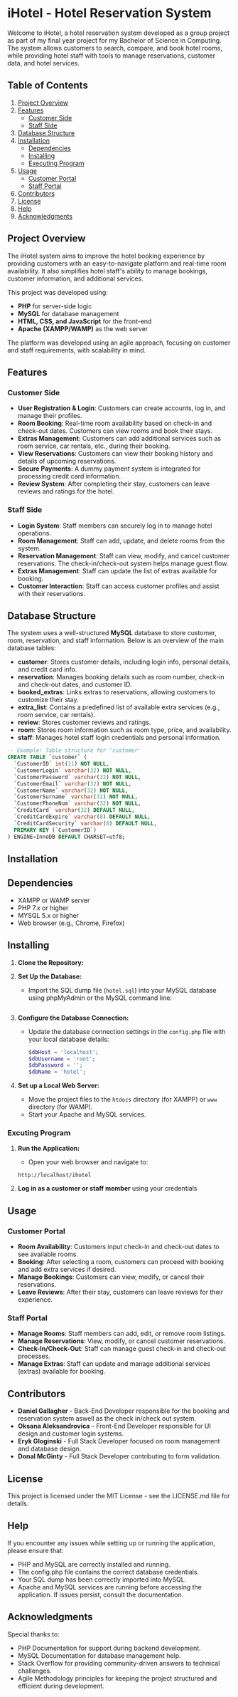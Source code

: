 # iHotel - Hotel Reservation System

Welcome to iHotel, a hotel reservation system developed as a group project as part of my final year project for my Bachelor of Science in Computing. The system allows customers to search, compare, and book hotel rooms, while providing hotel staff with tools to manage reservations, customer data, and hotel services.

## Table of Contents
1. [Project Overview](#project-overview)
2. [Features](#features)
   - [Customer Side](#customer-side)
   - [Staff Side](#staff-side)
3. [Database Structure](#database-structure)
4. [Installation](#installation)
   - [Dependencies](#dependencies)
   - [Installing](#installing)
   - [Executing Program](#executing-program)
5. [Usage](#usage)
   - [Customer Portal](#customer-portal)
   - [Staff Portal](#staff-portal)
6. [Contributors](#contributors)
7. [License](#license)
8. [Help](#help)
9. [Acknowledgments](#acknowledgments)

## Project Overview

The iHotel system aims to improve the hotel booking experience by providing customers with an easy-to-navigate platform and real-time room availability. It also simplifies hotel staff's ability to manage bookings, customer information, and additional services.

This project was developed using:
* **PHP** for server-side logic
* **MySQL** for database management
* **HTML, CSS, and JavaScript** for the front-end
* **Apache (XAMPP/WAMP)** as the web server

The platform was developed using an agile approach, focusing on customer and staff requirements, with scalability in mind.

## Features

### Customer Side
* **User Registration & Login**: Customers can create accounts, log in, and manage their profiles.
* **Room Booking**: Real-time room availability based on check-in and check-out dates. Customers can view rooms and book their stays.
* **Extras Management**: Customers can add additional services such as room service, car rentals, etc., during their booking.
* **View Reservations**: Customers can view their booking history and details of upcoming reservations.
* **Secure Payments**: A dummy payment system is integrated for processing credit card information.
* **Review System**: After completing their stay, customers can leave reviews and ratings for the hotel.

### Staff Side
* **Login System**: Staff members can securely log in to manage hotel operations.
* **Room Management**: Staff can add, update, and delete rooms from the system.
* **Reservation Management**: Staff can view, modify, and cancel customer reservations. The check-in/check-out system helps manage guest flow.
* **Extras Management**: Staff can update the list of extras available for booking.
* **Customer Interaction**: Staff can access customer profiles and assist with their reservations.

## Database Structure

The system uses a well-structured **MySQL** database to store customer, room, reservation, and staff information. Below is an overview of the main database tables:

* **customer**: Stores customer details, including login info, personal details, and credit card info.
* **reservation**: Manages booking details such as room number, check-in and check-out dates, and customer ID.
* **booked_extras**: Links extras to reservations, allowing customers to customize their stay.
* **extra_list**: Contains a predefined list of available extra services (e.g., room service, car rentals).
* **review**: Stores customer reviews and ratings.
* **room**: Stores room information such as room type, price, and availability.
* **staff**: Manages hotel staff login credentials and personal information.

```sql
-- Example: Table structure for 'customer'
CREATE TABLE `customer` (
  `CustomerID` int(11) NOT NULL,
  `CustomerLogin` varchar(32) NOT NULL,
  `CustomerPassword` varchar(32) NOT NULL,
  `CustomerEmail` varchar(32) NOT NULL,
  `CustomerName` varchar(32) NOT NULL,
  `CustomerSurname` varchar(32) NOT NULL,
  `CustomerPhoneNum` varchar(32) NOT NULL,
  `CreditCard` varchar(32) DEFAULT NULL,
  `CreditCardExpire` varchar(8) DEFAULT NULL,
  `CreditCardSecurity` varchar(8) DEFAULT NULL,
  PRIMARY KEY (`CustomerID`)
) ENGINE=InnoDB DEFAULT CHARSET=utf8;
```

## Installation 

## Dependencies 
- XAMPP or WAMP server
- PHP 7.x or higher
- MYSQL 5.x or higher
- Web browser (e.g., Chrome, Firefox)

## Installing
1. **Clone the Repository:**

2. **Set Up the Database:**
   - Import the SQL dump file (`hotel.sql`) into your MySQL database using phpMyAdmin or the MySQL command line:
     ```bash
     ```
3. **Configure the Database Connection:**
   - Update the database connection settings in the `config.php` file with your local database details:
     ```php
     $dbHost = 'localhost';
     $dbUsername = 'root';
     $dbPassword = '';
     $dbName = 'hotel';
     ```
     
4. **Set up a Local Web Server:**
   - Move the project files to the `htdocs` directory (for XAMPP) or `www` directory (for WAMP).
   - Start your Apache and MySQL services.

### Excuting Program

1. **Run the Application:**
   - Open your web browser and navigate to:
   ```
   http://localhost/ihotel
   ```

2. **Log in as a customer or staff member** using your credentials

## Usage

### Customer Portal

- **Room Availability**: Customers input check-in and check-out dates to see available rooms.
- **Booking**: After selecting a room, customers can proceed with booking and add extra services if desired.
- **Manage Bookings**: Customers can view, modify, or cancel their reservations.
- **Leave Reviews**: After their stay, customers can leave reviews for their experience.

### Staff Portal

- **Manage Rooms**: Staff members can add, edit, or remove room listings.
- **Manage Reservations**: View, modify, or cancel customer reservations.
- **Check-In/Check-Out**: Staff can manage guest check-in and check-out processes.
- **Manage Extras**: Staff can update and manage additional services (extras) available for booking.

## Contributors

- **Daniel Gallagher** - Back-End Developer responsible for the booking and reservation system aswell as the check in/check out system.
- **Oksana Aleksandrovica** - Front-End Developer responsible for UI design and customer login systems.
- **Eryk Gloginski** - Full Stack Developer focused on room management and database design.
- **Donal McGinty** - Full Stack Developer contributing to form validation.

## License

This project is licensed under the MIT License - see the LICENSE.md file for details.   

## Help
If you encounter any issues while setting up or running the application, please ensure that:

- PHP and MySQL are correctly installed and running.
- The config.php file contains the correct database credentials.
- Your SQL dump has been correctly imported into MySQL.
- Apache and MySQL services are running before accessing the application.
If issues persist, consult the documentation.

## Acknowledgments
Special thanks to:

- PHP Documentation for support during backend development.
- MySQL Documentation for database management help.
- Stack Overflow for providing community-driven answers to technical challenges.
- Agile Methodology principles for keeping the project structured and efficient during development.


     

